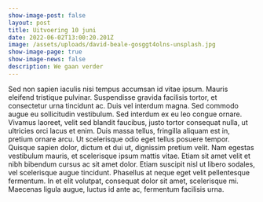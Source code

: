 ```yaml
---
show-image-post: false
layout: post
title: Uitvoering 10 juni
date: 2022-06-02T13:00:20.201Z
image: /assets/uploads/david-beale-gosggt4olns-unsplash.jpg
show-image-page: true
show-image-news: false
description: We gaan verder
---
```

Sed non sapien iaculis nisi tempus accumsan id vitae ipsum. Mauris eleifend tristique pulvinar. Suspendisse gravida facilisis tortor, et consectetur urna tincidunt ac. Duis vel interdum magna. Sed commodo augue eu sollicitudin vestibulum. Sed interdum ex eu leo congue ornare. Vivamus laoreet, velit sed blandit faucibus, justo tortor consequat nulla, ut ultricies orci lacus et enim. Duis massa tellus, fringilla aliquam est in, pretium ornare arcu. Ut scelerisque odio eget tellus posuere tempor. Quisque sapien dolor, dictum et dui ut, dignissim pretium velit. Nam egestas vestibulum mauris, et scelerisque ipsum mattis vitae. Etiam sit amet velit et nibh bibendum cursus ac sit amet dolor. Etiam suscipit nisl ut libero sodales, vel scelerisque augue tincidunt. Phasellus at neque eget velit pellentesque fermentum. In et elit volutpat, consequat dolor sit amet, scelerisque mi. Maecenas ligula augue, luctus id ante ac, fermentum facilisis urna.